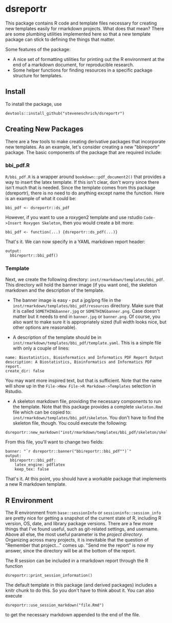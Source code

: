 # dsreportr

This package contains R code and template files necessary for creating
new templates easily for rmarkdown projects. What does that mean? There
are some plumbing utilities implemented here so that a new template package
can stick to defining the things that matter.

Some features of the package:
- A nice set of formatting utilities for printing out the R environment at the end of a markdown document, for reproducible research.
- Some helper functions for finding resources in a specific package structure for templates.

## Install
To install the package, use
```
devtools::install_github("steveneschrich/dsreportr")
```



## Creating New Packages
There are a few tools to make creating derivative packages that incorporate
new templates. As an example, let's consider creating a new "bbireportr" 
package. The basic components of the package that are required include:

### bbi_pdf.R

`R/bbi_pdf.R` is a wrapper around `bookdown::pdf_document2()` that provides
a way to insert the latex template. If this isn't clear, don't worry since there
isn't much that is needed. Since the template comes from this package (dsreportr), there is no need to do anything except name the function. Here is an example of what it could be:

```
bbi_pdf <- dsreportr::ds_pdf
```

However, if you want to use a roxygen2 template and use rstudio `Code->Insert Roxygen Skeleton`, then you would create a bit more:
```
bbi_pdf <- function(...) {dsreportr::ds_pdf(...)}
```

That's it. We can now specify in a YAML markdown report header:

```
output:
  bbireportr::bbi_pdf()
```

### Template
Next, we create the following directory: `inst/rmarkdown/templates/bbi_pdf`. 
This directory will hold the banner image (if you want one), the skeleton
markdown and the description of the template.

- The banner image is easy - put a jpg/png file in the `inst/rmarkdown/templates/bbi_pdf/resources` directory. Make sure that it is
called `SOMETHINGbanner.jpg` or `SOMETHINGbanner.png`. Case doesn't matter
but it needs to end in `banner.jpg` or `banner.png`. Of course, you also want to make sure it is appropriately sized (full width looks nice, but other options are reasonable). 

- A description of the template should be in `inst/rmarkdown/templates/bbi_pdf/template.yaml`. This is a simple file with only a couple of lines:
```
name: Biostatistics, Bioinformatics and Informatics PDF Report Output
description: A Biostatistics, Bioinformatics and Informatics PDF report.
create_dir: false
```
You may want more inspired text, but that is sufficient. Note that the name will show up in the `File->New File->R Markdown->Templates` selection in Rstudio.

- A skeleton markdown file, providing the necessary components to run the template. Note that this package provides a complete `skeleton.Rmd` file which can be copied to: `inst/rmarkdown/templates/bbi_pdf/skeleton`. You don't have 
to find the skeleton file, though. You could execute the following:
```
dsreportr::new_markdown("inst/rmarkdown/templates/bbi_pdf/skeleton/skeleton.Rmd")
```

From this file, you'll want to change two fields:

```
banner: "`r dsreportr::banner("bbireportr::bbi_pdf"")`"
output:
  bbireportr::bbi_pdf:
    latex_engine: pdflatex
    keep_tex: false
```

That's it. At this point, you should have a workable package that implements a new R markdown template.

## R Environment
The R environment from `base::sessionInfo` or `sessioninfo::session_info` are pretty nice for getting a snapshot of the current state of R, including R version, OS, date, and library package versions. There are a few more things that I've found useful, such as git-related settings, and username. Above all else, the most useful parameter is the *project directory*. Organizing across many projects, it is inevitable that the question of "Remember that project..." comes up. "Send me the report" is now my answer, since the directory will be at the bottom of the report.

The R session can be included in a rmarkdown report through the R function
```
dsreportr::print_session_information()
```

The default template in this package (and derived packages) includes a knitr chunk to do this. So you don't have to think about it. You can also execute 
```
dsreportr::use_session_markdown("file.Rmd")
```
to get the necessary markdown appended to the end of the file.


